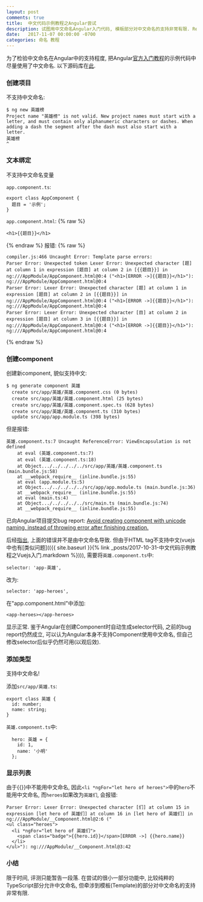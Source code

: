 ```yaml
---
layout: post
comments: true
title:  中文代码示例教程之Angular尝试
description: 试图用中文命名Angular入门代码, 模板部分对中文命名的支持非常有限. Rewrite  sample codes in Angular official tutorial by using Chinese naming as much as possible. Parts related with template has very limited support for unicode naming.
date:   2017-11-07 00:00:00 -0700
categories: 命名 教程
---
```


为了检验中文命名在Angular中的支持程度, 把Angular[官方入门教程](https://angular.io/tutorial)的示例代码中尽量使用了中文命名. 以下源码库在[此](https://github.com/program-in-chinese/angular_official_tutorial_zh).

### 创建项目
不支持中文命名:
```
$ ng new 英雄榜
Project name "英雄榜" is not valid. New project names must start with a letter, and must contain only alphanumeric characters or dashes. When adding a dash the segment after the dash must also start with a letter.
英雄榜
^
```

### 文本绑定
不支持中文命名变量

`app.component.ts`:
```
export class AppComponent {
  题目 = '示例';
}
```
`app.component.html`:
{% raw %}
```
<h1>{{题目}}</h1>
```
{% endraw %}
报错:
{% raw %}
```
compiler.js:466 Uncaught Error: Template parse errors:
Parser Error: Unexpected token Lexer Error: Unexpected character [题] at column 1 in expression [题目] at column 2 in [{{题目}}] in ng:///AppModule/AppComponent.html@0:4 ("<h1>[ERROR ->]{{题目}}</h1>"): ng:///AppModule/AppComponent.html@0:4
Parser Error: Lexer Error: Unexpected character [题] at column 1 in expression [题目] at column 2 in [{{题目}}] in ng:///AppModule/AppComponent.html@0:4 ("<h1>[ERROR ->]{{题目}}</h1>"): ng:///AppModule/AppComponent.html@0:4
Parser Error: Lexer Error: Unexpected character [目] at column 2 in expression [题目] at column 3 in [{{题目}}] in ng:///AppModule/AppComponent.html@0:4 ("<h1>[ERROR ->]{{题目}}</h1>"): ng:///AppModule/AppComponent.html@0:4
```
{% endraw %}

### 创建component

创建新component, 貌似支持中文:
```
$ ng generate component 英雄
  create src/app/英雄/英雄.component.css (0 bytes)
  create src/app/英雄/英雄.component.html (25 bytes)
  create src/app/英雄/英雄.component.spec.ts (628 bytes)
  create src/app/英雄/英雄.component.ts (310 bytes)
  update src/app/app.module.ts (398 bytes)
```
但是报错:
```
英雄.component.ts:7 Uncaught ReferenceError: ViewEncapsulation is not defined
    at eval (英雄.component.ts:7)
    at eval (英雄.component.ts:18)
    at Object.../../../../../src/app/英雄/英雄.component.ts (main.bundle.js:58)
    at __webpack_require__ (inline.bundle.js:55)
    at eval (app.module.ts:5)
    at Object.../../../../../src/app/app.module.ts (main.bundle.js:36)
    at __webpack_require__ (inline.bundle.js:55)
    at eval (main.ts:4)
    at Object.../../../../../src/main.ts (main.bundle.js:74)
    at __webpack_require__ (inline.bundle.js:55)
```
已向Angular项目提交bug report: [Avoid creating component with unicode naming, instead of throwing error after finishing creation.](https://github.com/angular/angular/issues/20263)

后经[指出](https://github.com/angular/angular-cli/issues/8397#issuecomment-342840475), 上面的错误并不是由中文命名导致. 但由于HTML tag不支持中文(vuejs中也有[类似问题](({{ site.baseurl }}{% link _posts/2017-10-31-中文代码示例教程之Vuejs入门.markdown %}))), 需要将`英雄.component.ts`中:
```
selector: 'app-英雄',
```
改为:
```
selector: 'app-heroes',
```
在"app.component.html"中添加:
```
<app-heroes></app-heroes>
```
显示正常. 
鉴于Angular在创建Component时自动生成selector代码, 之前的bug report仍然成立, 可以认为Angular本身不支持Component使用中文命名, 但自己修改selector后似乎仍然可用(以观后效).

### 添加类型
支持中文命名!

添加`src/app/英雄.ts`:
```
export class 英雄 {
  id: number;
  name: string;
}
```
`英雄.component.ts`中:
```
  hero: 英雄 = {
    id: 1,
    name: '小明'
  };
```

### 显示列表
由于{{}}中不能用中文命名, 因此`<li *ngFor="let hero of heroes">`中的`hero`不能用中文命名, 而`heroes`如果改为`英雄们`, 会报错:
```
Parser Error: Lexer Error: Unexpected character [们] at column 15 in expression [let hero of 英雄们] at column 16 in [let hero of 英雄们] in ng:///AppModule/__Component.html@2:6 ("
<ul class="heroes">
  <li *ngFor="let hero of 英雄们">
    <span class="badge">{{hero.id}}</span>[ERROR ->] {{hero.name}}
  </li>
</ul>"): ng:///AppModule/__Component.html@3:42
```

### 小结
限于时间, 评测只能暂告一段落. 在尝试的很小一部分功能中, 比较纯粹的TypeScript部分允许中文命名, 但牵涉到模板(Template)的部分对中文命名的支持非常有限.
